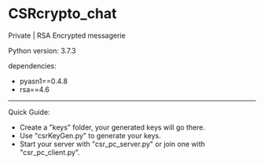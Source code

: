 # CSRcrypto_chat
Private | RSA Encrypted messagerie

Python version: 3.7.3

dependencies:
  - pyasn1==0.4.8
  - rsa==4.6
_______________________________________________________________________________________

Quick Guide:
  - Create a "keys" folder, your generated keys will go there.
  - Use "csrKeyGen.py" to generate your keys.
  - Start your server with "csr_pc_server.py" or join one with "csr_pc_client.py".

